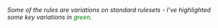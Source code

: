 *Some of the rules are variations on standard rulesets - I've highlighted some key variations in <span style="color: green">green</span>.*